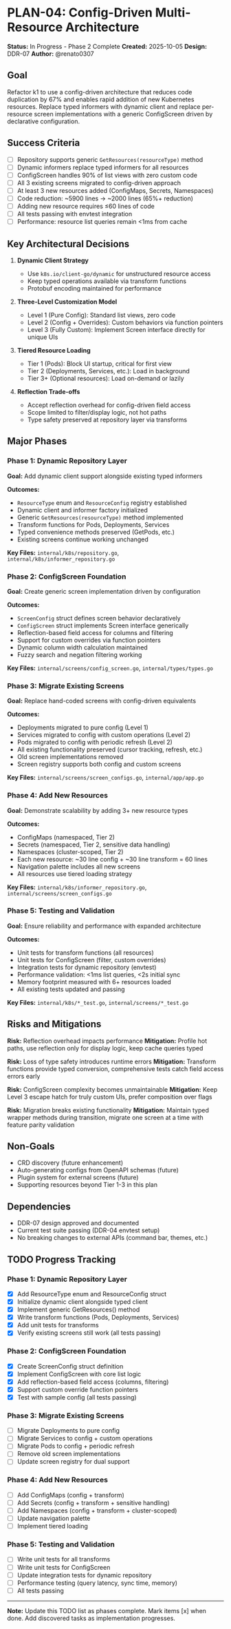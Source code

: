 # PLAN-04: Config-Driven Multi-Resource Architecture

**Status:** In Progress - Phase 2 Complete
**Created:** 2025-10-05
**Design:** DDR-07
**Author:** @renato0307

## Goal

Refactor k1 to use a config-driven architecture that reduces code
duplication by 67% and enables rapid addition of new Kubernetes
resources. Replace typed informers with dynamic client and replace
per-resource screen implementations with a generic ConfigScreen driven
by declarative configuration.

## Success Criteria

- [ ] Repository supports generic `GetResources(resourceType)` method
- [ ] Dynamic informers replace typed informers for all resources
- [ ] ConfigScreen handles 90% of list views with zero custom code
- [ ] All 3 existing screens migrated to config-driven approach
- [ ] At least 3 new resources added (ConfigMaps, Secrets, Namespaces)
- [ ] Code reduction: ~5900 lines → ~2000 lines (65%+ reduction)
- [ ] Adding new resource requires ≤60 lines of code
- [ ] All tests passing with envtest integration
- [ ] Performance: resource list queries remain <1ms from cache

## Key Architectural Decisions

1. **Dynamic Client Strategy**
   - Use `k8s.io/client-go/dynamic` for unstructured resource access
   - Keep typed operations available via transform functions
   - Protobuf encoding maintained for performance

2. **Three-Level Customization Model**
   - Level 1 (Pure Config): Standard list views, zero code
   - Level 2 (Config + Overrides): Custom behaviors via function
     pointers
   - Level 3 (Fully Custom): Implement Screen interface directly for
     unique UIs

3. **Tiered Resource Loading**
   - Tier 1 (Pods): Block UI startup, critical for first view
   - Tier 2 (Deployments, Services, etc.): Load in background
   - Tier 3+ (Optional resources): Load on-demand or lazily

4. **Reflection Trade-offs**
   - Accept reflection overhead for config-driven field access
   - Scope limited to filter/display logic, not hot paths
   - Type safety preserved at repository layer via transforms

## Major Phases

### Phase 1: Dynamic Repository Layer
**Goal:** Add dynamic client support alongside existing typed informers

**Outcomes:**
- `ResourceType` enum and `ResourceConfig` registry established
- Dynamic client and informer factory initialized
- Generic `GetResources(resourceType)` method implemented
- Transform functions for Pods, Deployments, Services
- Typed convenience methods preserved (GetPods, etc.)
- Existing screens continue working unchanged

**Key Files:** `internal/k8s/repository.go`,
`internal/k8s/informer_repository.go`

### Phase 2: ConfigScreen Foundation
**Goal:** Create generic screen implementation driven by configuration

**Outcomes:**
- `ScreenConfig` struct defines screen behavior declaratively
- `ConfigScreen` struct implements Screen interface generically
- Reflection-based field access for columns and filtering
- Support for custom overrides via function pointers
- Dynamic column width calculation maintained
- Fuzzy search and negation filtering working

**Key Files:** `internal/screens/config_screen.go`,
`internal/types/types.go`

### Phase 3: Migrate Existing Screens
**Goal:** Replace hand-coded screens with config-driven equivalents

**Outcomes:**
- Deployments migrated to pure config (Level 1)
- Services migrated to config with custom operations (Level 2)
- Pods migrated to config with periodic refresh (Level 2)
- All existing functionality preserved (cursor tracking, refresh, etc.)
- Old screen implementations removed
- Screen registry supports both config and custom screens

**Key Files:** `internal/screens/screen_configs.go`,
`internal/app/app.go`

### Phase 4: Add New Resources
**Goal:** Demonstrate scalability by adding 3+ new resource types

**Outcomes:**
- ConfigMaps (namespaced, Tier 2)
- Secrets (namespaced, Tier 2, sensitive data handling)
- Namespaces (cluster-scoped, Tier 2)
- Each new resource: ~30 line config + ~30 line transform = 60 lines
- Navigation palette includes all new screens
- All resources use tiered loading strategy

**Key Files:** `internal/k8s/informer_repository.go`,
`internal/screens/screen_configs.go`

### Phase 5: Testing and Validation
**Goal:** Ensure reliability and performance with expanded architecture

**Outcomes:**
- Unit tests for transform functions (all resources)
- Unit tests for ConfigScreen (filter, custom overrides)
- Integration tests for dynamic repository (envtest)
- Performance validation: <1ms list queries, <2s initial sync
- Memory footprint measured with 6+ resources loaded
- All existing tests updated and passing

**Key Files:** `internal/k8s/*_test.go`, `internal/screens/*_test.go`

## Risks and Mitigations

**Risk:** Reflection overhead impacts performance
**Mitigation:** Profile hot paths, use reflection only for display
logic, keep cache queries typed

**Risk:** Loss of type safety introduces runtime errors
**Mitigation:** Transform functions provide typed conversion,
comprehensive tests catch field access errors early

**Risk:** ConfigScreen complexity becomes unmaintainable
**Mitigation:** Keep Level 3 escape hatch for truly custom UIs, prefer
composition over flags

**Risk:** Migration breaks existing functionality
**Mitigation:** Maintain typed wrapper methods during transition,
migrate one screen at a time with feature parity validation

## Non-Goals

- CRD discovery (future enhancement)
- Auto-generating configs from OpenAPI schemas (future)
- Plugin system for external screens (future)
- Supporting resources beyond Tier 1-3 in this plan

## Dependencies

- DDR-07 design approved and documented
- Current test suite passing (DDR-04 envtest setup)
- No breaking changes to external APIs (command bar, themes, etc.)

## TODO Progress Tracking

### Phase 1: Dynamic Repository Layer
- [x] Add ResourceType enum and ResourceConfig struct
- [x] Initialize dynamic client alongside typed client
- [x] Implement generic GetResources() method
- [x] Write transform functions (Pods, Deployments, Services)
- [x] Add unit tests for transforms
- [x] Verify existing screens still work (all tests passing)

### Phase 2: ConfigScreen Foundation
- [x] Create ScreenConfig struct definition
- [x] Implement ConfigScreen with core list logic
- [x] Add reflection-based field access (columns, filtering)
- [x] Support custom override function pointers
- [x] Test with sample config (all tests passing)

### Phase 3: Migrate Existing Screens
- [ ] Migrate Deployments to pure config
- [ ] Migrate Services to config + custom operations
- [ ] Migrate Pods to config + periodic refresh
- [ ] Remove old screen implementations
- [ ] Update screen registry for dual support

### Phase 4: Add New Resources
- [ ] Add ConfigMaps (config + transform)
- [ ] Add Secrets (config + transform + sensitive handling)
- [ ] Add Namespaces (config + transform + cluster-scoped)
- [ ] Update navigation palette
- [ ] Implement tiered loading

### Phase 5: Testing and Validation
- [ ] Write unit tests for all transforms
- [ ] Write unit tests for ConfigScreen
- [ ] Update integration tests for dynamic repository
- [ ] Performance testing (query latency, sync time, memory)
- [ ] All tests passing

---

**Note:** Update this TODO list as phases complete. Mark items [x] when
done. Add discovered tasks as implementation progresses.
